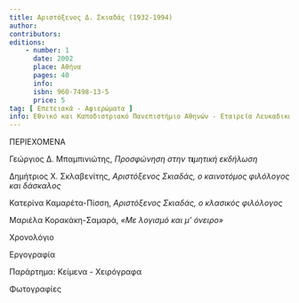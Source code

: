 ```yaml
---
title: Αριστόξενος Δ. Σκιαδάς (1932-1994)
author: 
contributors: 
editions: 
    - number: 1
      date: 2002
      place: Αθήνα
      pages: 40
      info: 
      isbn: 960-7498-13-5
      price: 5
tag: [ Επετειακά - Αφιερώματα ]
info: Εθνικό και Καποδιστριακό Πανεπιστήμιο Αθηνών - Εταιρεία Λευκαδικών Μελετών. Τιμητική εκδήλωση. Αίθουσα Τελετών Πανεπιστημίου Αθηνών, 21 Μαρτίου 2001, Αθήνα
---
```


ΠΕΡΙΕΧΟΜΕΝΑ

Γεώργιος Δ. Μπαμπινιώτης, *Προσφώνηση στην τ**ι**μητική εκδήλωση*

Δημήτριος X. Σκλαβενίτης, *Αριστόξενος Σκιαδάς, ο καινοτόμος φιλόλογος και δάσκαλος*

Κατερίνα Καμαρέτα-Πίσση, *Αριστόξενος Σκιαδάς, ο κλασικός φιλόλογος*

Μαριέλα Κορακάκη-Σαμαρά, *«Με λογισμό και μ’ όνειρο»*

Χρονολόγιο

Εργογραφία

Παράρτημα: Κείμενα - Χειρόγραφα

Φωτογραφίες